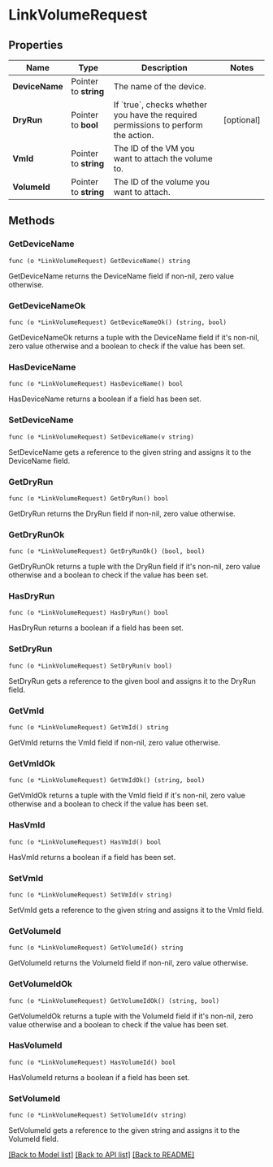 # LinkVolumeRequest

## Properties

Name | Type | Description | Notes
------------ | ------------- | ------------- | -------------
**DeviceName** | Pointer to **string** | The name of the device. | 
**DryRun** | Pointer to **bool** | If &#x60;true&#x60;, checks whether you have the required permissions to perform the action. | [optional] 
**VmId** | Pointer to **string** | The ID of the VM you want to attach the volume to. | 
**VolumeId** | Pointer to **string** | The ID of the volume you want to attach. | 

## Methods

### GetDeviceName

`func (o *LinkVolumeRequest) GetDeviceName() string`

GetDeviceName returns the DeviceName field if non-nil, zero value otherwise.

### GetDeviceNameOk

`func (o *LinkVolumeRequest) GetDeviceNameOk() (string, bool)`

GetDeviceNameOk returns a tuple with the DeviceName field if it's non-nil, zero value otherwise
and a boolean to check if the value has been set.

### HasDeviceName

`func (o *LinkVolumeRequest) HasDeviceName() bool`

HasDeviceName returns a boolean if a field has been set.

### SetDeviceName

`func (o *LinkVolumeRequest) SetDeviceName(v string)`

SetDeviceName gets a reference to the given string and assigns it to the DeviceName field.

### GetDryRun

`func (o *LinkVolumeRequest) GetDryRun() bool`

GetDryRun returns the DryRun field if non-nil, zero value otherwise.

### GetDryRunOk

`func (o *LinkVolumeRequest) GetDryRunOk() (bool, bool)`

GetDryRunOk returns a tuple with the DryRun field if it's non-nil, zero value otherwise
and a boolean to check if the value has been set.

### HasDryRun

`func (o *LinkVolumeRequest) HasDryRun() bool`

HasDryRun returns a boolean if a field has been set.

### SetDryRun

`func (o *LinkVolumeRequest) SetDryRun(v bool)`

SetDryRun gets a reference to the given bool and assigns it to the DryRun field.

### GetVmId

`func (o *LinkVolumeRequest) GetVmId() string`

GetVmId returns the VmId field if non-nil, zero value otherwise.

### GetVmIdOk

`func (o *LinkVolumeRequest) GetVmIdOk() (string, bool)`

GetVmIdOk returns a tuple with the VmId field if it's non-nil, zero value otherwise
and a boolean to check if the value has been set.

### HasVmId

`func (o *LinkVolumeRequest) HasVmId() bool`

HasVmId returns a boolean if a field has been set.

### SetVmId

`func (o *LinkVolumeRequest) SetVmId(v string)`

SetVmId gets a reference to the given string and assigns it to the VmId field.

### GetVolumeId

`func (o *LinkVolumeRequest) GetVolumeId() string`

GetVolumeId returns the VolumeId field if non-nil, zero value otherwise.

### GetVolumeIdOk

`func (o *LinkVolumeRequest) GetVolumeIdOk() (string, bool)`

GetVolumeIdOk returns a tuple with the VolumeId field if it's non-nil, zero value otherwise
and a boolean to check if the value has been set.

### HasVolumeId

`func (o *LinkVolumeRequest) HasVolumeId() bool`

HasVolumeId returns a boolean if a field has been set.

### SetVolumeId

`func (o *LinkVolumeRequest) SetVolumeId(v string)`

SetVolumeId gets a reference to the given string and assigns it to the VolumeId field.


[[Back to Model list]](../README.md#documentation-for-models) [[Back to API list]](../README.md#documentation-for-api-endpoints) [[Back to README]](../README.md)


